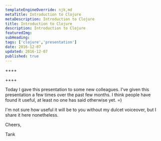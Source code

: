 ```yaml
---
templateEngineOverride: njk,md
metaTitle: Introduction to Clojure
metaDescription: Introduction to Clojure
title: Introduction to Clojure
description: Introduction to Clojure
featuredImg: 
subHeading: 
tags: ['clojure','presentation']
date: 2016-12-07
updated: 2016-12-07
published: true
---
```


<div class="col-start-3 col-end-9">




++++
<script async class="speakerdeck-embed" data-id="c498ce98613d43f983b0cd3b7d390140" data-ratio="1.33333333333333" src="//speakerdeck.com/assets/embed.js"></script>
++++

Today I gave this presentation to some new colleagues. I've given this presentation a few times over the past few months. I think people have found it useful, at least no one has said otherwise yet. =)

I'm not sure how useful it will be to you without my dulcet voiceover, but I share it here nonetheless.

Cheers,

Tank
